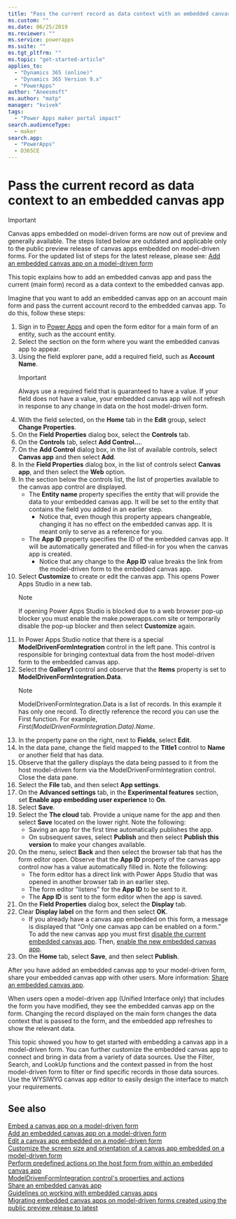 ```yaml
---
title: "Pass the current record as data context with an embedded canvas app | MicrosoftDocs"
ms.custom: ""
ms.date: 06/25/2019
ms.reviewer: ""
ms.service: powerapps
ms.suite: ""
ms.tgt_pltfrm: ""
ms.topic: "get-started-article"
applies_to: 
  - "Dynamics 365 (online)"
  - "Dynamics 365 Version 9.x"
  - "PowerApps"
author: "Aneesmsft"
ms.author: "matp"
manager: "kvivek"
tags: 
  - "Power Apps maker portal impact"
search.audienceType: 
  - maker
search.app: 
  - "PowerApps"
  - D365CE
---
```


# Pass the current record as data context to an embedded canvas app
> [!IMPORTANT]
> Canvas apps embedded on model-driven forms are now out of preview and generally available. The steps listed below are outdated and applicable only to the public preview release of canvas apps embedded on model-driven forms.
>  For the updated list of steps for the latest release, please see: [Add an embedded canvas app on a model-driven form](embedded-canvas-app-add-classic-designer.md)

This topic explains how to add an embedded canvas app and pass the current (main form) record as a data context to the embedded canvas app.

Imagine that you want to add an embedded canvas app on an account main form and pass the current account record to the embedded canvas app. To do this, follow these steps: 

1.	Sign in to [Power Apps](https://make.powerapps.com/?utm_source=padocs&utm_medium=linkinadoc&utm_campaign=referralsfromdoc) and open the form editor for a main form of an entity, such as the account entity. 
2.	Select the section on the form where you want the embedded canvas app to appear.
3.	Using the field explorer pane, add a required field, such as **Account Name**.
      > [!IMPORTANT]
      > Always use a required field that is guaranteed to have a value. If your field does not have a value, your embedded canvas app will not refresh in response to any change in data on the host model-driven form.
4.	With the field selected, on the **Home** tab in the **Edit** group, select **Change Properties**.
5.	On the **Field Properties** dialog box, select the **Controls** tab.
6.	On the **Controls** tab, select **Add Control...**.
7.	On the **Add Control** dialog box, in the list of available controls, select **Canvas app** and then select **Add**.
8.	In the **Field Properties** dialog box, in the list of controls select **Canvas app**, and then select the **Web** option.
9.	In the section below the controls list, the list of properties available to the canvas app control are displayed.
     - The **Entity name** property specifies the entity that will provide the data to your embedded canvas app. It will be set to the entity that contains the field you added in an earlier step.
         - Notice that, even though this property appears changeable, changing it has no effect on the embedded canvas app. It is meant only to serve as a reference for you.
     - The **App ID** property specifies the ID of the embedded canvas app. It will be automatically generated and filled-in for you when the canvas app is created.
         - Notice that any change to the **App ID** value breaks the link from the model-driven form to the embedded canvas app.
10.	Select **Customize** to create or edit the canvas app. This opens Power Apps Studio in a new tab.
	   > [!NOTE]
       > If opening Power Apps Studio is blocked due to a web browser pop-up blocker you must enable the make.powerapps.com site or temporarily disable the pop-up blocker and then select **Customize** again.
11.	In Power Apps Studio notice that there is a special **ModelDrivenFormIntegration** control in the left pane. This control is responsible for bringing contextual data from the host model-driven form to the embedded canvas app.
12.	Select the **Gallery1** control and observe that the **Items** property is set to **ModelDrivenFormIntegration.Data**.
      > [!NOTE]
      > ModelDrivenFormIntegration.Data is a list of records. In this example it has only one record. To directly reference the record you can use the First function. For example, *First(ModelDrivenFormIntegration.Data).Name*.
13.	In the property pane on the right, next to **Fields**, select **Edit**.
14.	In the data pane, change the field mapped to the **Title1** control to **Name** or another field that has data.
15.	Observe that the gallery displays the data being passed to it from the host model-driven form via the ModelDrivenFormIntegration control. Close the data pane.
16.	Select the **File** tab, and then select **App settings**.
17.	On the **Advanced settings** tab, in the **Experimental features** section, set **Enable app embedding user experience** to **On**.
18.	Select **Save**. 
19.	Select the **The cloud** tab. Provide a unique name for the app and then select **Save** located on the lower right. Note the following: 
    -  Saving an app for the first time automatically publishes the app.
	  -  On subsequent saves, select **Publish** and then select **Publish this version** to make your changes available.
20.	On the menu, select **Back** and then select the browser tab that has the form editor open. Observe that the **App ID** property of the canvas app control now has a value automatically filled in. Note the following: 
    - 	The form editor has a direct link with Power Apps Studio that was opened in another browser tab in an earlier step.
    - 	The form editor "listens" for the **App ID** to be sent to it.
    - 	The **App ID** is sent to the form editor when the app is saved.
21.	On the **Field Properties** dialog box, select the **Display** tab.
22.	Clear **Display label** on the form and then select **OK**.
    - 	If you already have a canvas app embedded on this form, a message is displayed that “Only one canvas app can be enabled on a form.” To add the new canvas app you must first [disable the current embedded canvas app](embedded-canvas-app-guidelines.md#disable-an-embedded-canvas-app). Then, [enable the new embedded canvas app](embedded-canvas-app-guidelines.md#enable-an-embedded-canvas-app).
23.	On the **Home** tab, select **Save**, and then select **Publish**.

After you have added an embedded canvas app to your model-driven form, share your embedded canvas app with other users. More information: [Share an embedded canvas app](share-embedded-canvas-app.md).

When users open a model-driven app (Unified Interface only) that includes the form you have modified, they see the embedded canvas app on the form. Changing the record displayed on the main form changes the data context that is passed to the form, and the embedded app refreshes to show the relevant data.

This topic showed you how to get started with embedding a canvas app in a model-driven form. You can further customize the embedded canvas app to connect and bring in data from a variety of data sources. Use the Filter, Search, and LookUp functions and the context passed in from the host model-driven form to filter or find specific records in those data sources. Use the WYSIWYG canvas app editor to easily design the interface to match your requirements.

## See also
[Embed a canvas app on a model-driven form](embed-canvas-app-in-form.md) <br />
[Add an embedded canvas app on a model-driven form](embedded-canvas-app-add-classic-designer.md) <br />
[Edit a canvas app embedded on a model-driven form](embedded-canvas-app-edit-classic-designer.md) <br />
[Customize the screen size and orientation of a canvas app embedded on a model-driven form](embedded-canvas-app-customize-screen.md) <br />
[Perform predefined actions on the host form from within an embedded canvas app](embedded-canvas-app-actions.md) <br />
[ModelDrivenFormIntegration control's properties and actions](embedded-canvas-app-properties-actions.md) <br />
[Share an embedded canvas app](share-embedded-canvas-app.md) <br />
[Guidelines on working with embedded canvas apps](embedded-canvas-app-guidelines.md) <br />
[Migrating embedded canvas apps on model-driven forms created using the public preview release to latest](embedded-canvas-app-migrate-from-preview.md) <br />
